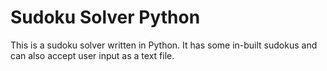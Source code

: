 # Sudoku Solver Python
 This is a sudoku solver written in Python. It has some in-built sudokus and can also accept user input as a text file.

